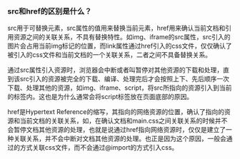 ### src和href的区别是什么？

src用于可替换元素，src属性的值用来替换当前元素，href用来确认当前文档和引用资源之间的关联关系，不具有替换特性。如img、iframe的src属性，src引入的图片会占用当前img标记的位置，而link属性通过href引入的css文件，仅仅确认了被引入的css文件和当前文档的一个关联关系，二者之间不具备替换关系。

通过src属性引入资源时，浏览器会中断或者叫暂停对其他资源的下载和处理，直到该src引入的资源被完全的下载、编译、处理完后才会按照上下、先后顺序一次下载、处理其他的资源，如img、iframe、script，将src所指向的资源引入到当前的标签内。这也是为什么通常会将script标签放在页面底部的原因。

href是Hypertext Reference的缩写，其指向的网络资源的位置，确认了指向的资源和当前文档的关联关系，如<link href="css/main.css" />，在确认文档和main.css之间关联关系的时候并不会暂停文档其他资源的处理，也就是说通过href指向网络资源时，仅仅是建立了一种关联关系，并不会中断对文档其他资源的处理。也正是因为这个原因，一般会通过<link href="">的方式关联css文件，而不会通过@import的方式引入css。